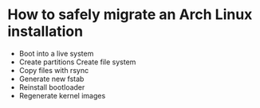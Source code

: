 # How to safely migrate an Arch Linux installation
- Boot into a live system
- Create partitions
  Create file system
- Copy files with rsync
- Generate new fstab
- Reinstall bootloader
- Regenerate kernel images
